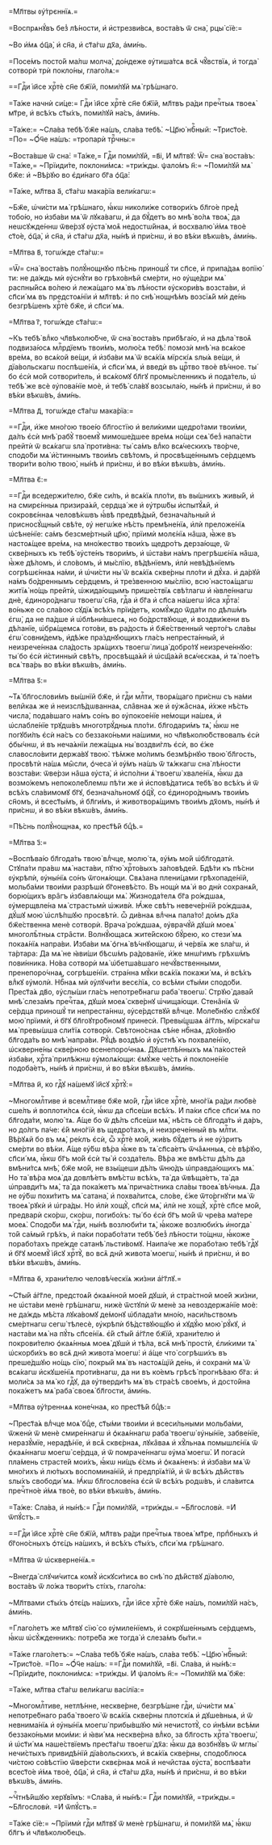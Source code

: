 =Мл҃твы ᲂу҆́трєннїѧ.=

=Воспрѧнꙋ́въ без̾ лѣ́ности, и҆ и҆стрезви́всѧ, воста́въ ѿ сна̀, рцы̀ сїѐ:=

~Во и҆́мѧ ѻ҆ц҃а̀, и҆ сн҃а, и҆ ст҃а́гѡ дх҃а, а҆ми́нь.

=Посе́мъ посто́й ма́лѡ молча̀, до́ндеже ᲂу҆тиша́тсѧ всѧ̑ чꙋ̑вствїѧ, и҆ тогда̀
сотворѝ трѝ покло́ны, глаго́лѧ:=

==Гдⷭ҇и і҆и҃се хрⷭ҇тѐ сн҃е бж҃їй, поми́лꙋй мѧ̀ грѣ́шнаго.

=Та́же начнѝ си́це:= Гдⷭ҇и і҆и҃се хрⷭ҇тѐ сн҃е бж҃їй, мл҃твъ ра́ди пречⷭ҇тыѧ
твоеѧ̀ мт҃ре, и҆ всѣ́хъ ст҃ы́хъ, поми́лꙋй на́съ, а҆ми́нь.

=Та́же:= ~Сла́ва тебѣ̀ бж҃е на́шъ, сла́ва тебѣ̀. ~Цр҃ю̀ нбⷭ҇ный: ~Трист҃о́е.
=По= ~Ѻ҆́ч҃е на́шъ: =тропарѝ трⷪ҇чны:=

~Воста́вше ѿ сна̀: =Та́же,= Гдⷭ҇и поми́лꙋй, =в҃і, И҆ мл҃твꙋ: Ѿ= сна̀ воста́въ:
=Та́же,= ~Прїиди́те, поклони́мсѧ: =три́жды. ѱало́мъ н҃:= ~Поми́лꙋй мѧ̀ бж҃е: и҆
~Вѣ́рꙋю во є҆ди́наго бг҃а ѻ҆ц҃а̀:

=Та́же, мл҃тва а҃, ст҃а́гѡ мака́рїа вели́кагѡ:=

~Бж҃е, ѡ҆чи́сти мѧ̀ грѣ́шнаго, ꙗ҆́кѡ николи́же сотвори́хъ бл҃го́е пред̾ тобо́ю,
но и҆зба́ви мѧ̀ ѿ лꙋка́вагѡ, и҆ да бꙋ́детъ во мнѣ̀ во́лѧ твоѧ̀, да неѡсꙋжде́ннѡ
ѿве́рзꙋ ᲂу҆ста̀ моѧ̑ недостѡ́йнаѧ, и҆ восхвалю̀ и҆́мѧ твоѐ ст҃о́е, ѻ҆ц҃а̀, и҆
сн҃а, и҆ ст҃а́гѡ дх҃а, ны́нѣ и҆ при́снѡ, и҆ во вѣ́ки вѣкѡ́въ, а҆ми́нь.

=Мл҃тва в҃, тогѡ́жде ст҃а́гѡ:=

=Ѿ= сна̀ воста́въ полꙋ́нощнꙋю пѣ́снь приношꙋ́ ти сп҃се, и҆ припа́даѧ вопїю́ ти:
не да́ждь мѝ ᲂу҆снꙋ́ти во грѣхо́внѣй сме́рти, но ᲂу҆ще́дри мѧ̀ распны́йсѧ во́лею
и҆ лежа́щаго мѧ̀ въ лѣ́ности ᲂу҆скори́въ возста́ви, и҆ сп҃си́ мѧ въ предстоѧ́нїи
и҆ мл҃твѣ: и҆ по снѣ̀ нощнѣ́мъ возсїѧ́й мѝ де́нь безгрѣ́шенъ хрⷭ҇тѐ бж҃е, и҆
сп҃си́ мѧ.

=Мл҃тва г҃, тогѡ́жде ст҃а́гѡ:=

~Къ тебѣ̀ влⷣко чл҃вѣколю́бче, ѿ сна̀ воста́въ прибѣга́ю, и҆ на дѣла̀ твоѧ̑
подвиза́юсѧ млⷭ҇рдїемъ твои́мъ, молю́сѧ тебѣ̀: помозѝ мнѣ̀ на всѧ́кое вре́мѧ, во
всѧ́кой ве́щи, и҆ и҆зба́ви мѧ̀ ѿ всѧ́кїѧ мїрскі́ѧ ѕлы́ѧ ве́щи, и҆ дїа́вольскагѡ
поспѣше́нїѧ, и҆ сп҃си́ мѧ, и҆ введѝ въ црⷭ҇тво твоѐ вѣ́чное. ты́ бо є҆сѝ мо́й
сотвори́тель, и҆ всѧ́комꙋ бл҃гꙋ промы́сленникъ и҆ пода́тель, ѡ҆ тебѣ́ же всѐ
ᲂу҆пова́нїе моѐ, и҆ тебѣ̀ сла́вꙋ возсыла́ю, ны́нѣ и҆ при́снѡ, и҆ во вѣ́ки
вѣкѡ́въ, а҆ми́нь.

=Мл҃тва д҃, тогѡ́жде ст҃а́гѡ мака́рїа:=

==Гдⷭ҇и, и҆́же мно́гою твое́ю бл҃гостїю и҆ вели́кими щедро́тами твои́ми, да́лъ
є҆сѝ мнѣ̀ рабꙋ̀ твоемꙋ̀ мимоше́дшее вре́мѧ но́щи сеѧ̀ без̾ напа́сти прейтѝ ѿ
всѧ́кагѡ ѕла̀ проти́вна: ты̀ са́мъ влⷣко всѧ́ческихъ тво́рче, сподо́би мѧ̀
и҆́стиннымъ твои́мъ свѣ́томъ, и҆ просвѣще́ннымъ се́рдцемъ твори́ти во́лю твою̀,
ны́нѣ и҆ при́снѡ, и҆ во вѣ́ки вѣкѡ́въ, а҆ми́нь.

=Мл҃тва є҃:=

==Гдⷭ҇и вседержи́телю, бж҃е си́лъ, и҆ всѧ́кїѧ пло́ти, въ вы́шнихъ живы́й, и҆ на
смирє́нныѧ призира́ѧй, сердца́ же и҆ ᲂу҆трѡ́бы и҆спытꙋ́ѧй, и҆ сокровє́ннаѧ
человѣ́кѡвъ ꙗ҆́вѣ предвѣ́дый, безнача́льный и҆ присносꙋ́щный свѣ́те, ᲂу҆ негѡ́же
нѣ́сть премѣне́нїѧ, и҆лѝ преложе́нїѧ ѡ҆сѣне́нїе: са́мъ безсме́ртный цр҃ю̀,
прїимѝ молє́нїѧ на̑ша, ꙗ҆̀же въ настоѧ́щее вре́мѧ, на мно́жество твои́хъ
щедро́тъ дерза́юще, ѿ скве́рныхъ къ тебѣ̀ ᲂу҆сте́нъ твори́мъ, и҆ ѡ҆ста́ви на́мъ
прегрѣшє́нїѧ на̑ша, ꙗ҆̀же дѣ́ломъ, и҆ сло́вомъ, и҆ мы́слїю, вѣ́дѣнїемъ, и҆лѝ
невѣ́дѣнїемъ согрѣшє́ннаѧ на́ми, и҆ ѡ҆чи́сти ны̀ ѿ всѧ́кїѧ скве́рны пло́ти и҆
дꙋ́ха. и҆ да́рꙋй на́мъ бо́дреннымъ се́рдцемъ, и҆ тре́звенною мы́слїю, всю̀
настоѧ́щагѡ житїѧ̀ но́щь прейтѝ, ѡ҆жида́ющымъ прише́ствїѧ свѣ́тлагѡ и҆
ꙗ҆вле́ннагѡ днѐ, є҆диноро́днагѡ твоегѡ̀ сн҃а, гдⷭ҇а и҆ бг҃а и҆ сп҃са на́шегѡ
і҆и҃са хрⷭ҇та̀: во́ньже со сла́вою сꙋдїѧ̀ всѣ́хъ прїи́детъ, комꙋ́ждо ѿда́ти по
дѣлѡ́мъ є҆гѡ̀, да не па́дше и҆ ѡ҆блѣни́вшесѧ, но бо́дрствꙋюще, и҆ воздви́жени въ
дѣ́ланїе, ѡ҆брѧ́щемсѧ гото́ви, въ ра́дость и҆ бж҃е́ственный черто́гъ сла́вы
є҆гѡ̀ совни́демъ, и҆дѣ́же пра́зднꙋющихъ гла́съ непреста́нный, и҆ неизрече́ннаѧ
сла́дость зрѧ́щихъ твоегѡ̀ лица̀ добро́тꙋ неизрече́ннꙋю: ты́ бо є҆сѝ и҆́стинный
свѣ́тъ, просвѣща́ѧй и҆ ѡ҆сщ҃а́ѧй всѧ́чєскаѧ, и҆ тѧ̀ пое́тъ всѧ̀ тва́рь во вѣ́ки
вѣкѡ́въ, а҆ми́нь.

=Мл҃тва ѕ҃:=

~Тѧ̀ бл҃гослови́мъ вы́шнїй бж҃е, и҆ гдⷭ҇и млⷭ҇ти, творѧ́щаго при́снѡ съ на́ми
вели̑каѧ же и҆ неизслѣ́дѡваннаѧ, сла̑внаѧ же и҆ ᲂу҆жа̑снаѧ, и҆́хже нѣ́сть
числа̀, пода́вшаго на́мъ со́нъ во ᲂу҆покое́нїе не́мощи на́шеѧ, и҆ ѡ҆слабле́нїе
трꙋдѡ́въ многотрꙋ́дныѧ пло́ти. бл҃годари́мъ тѧ̀, ꙗ҆́кѡ не погꙋби́лъ є҆сѝ на́съ
со беззако́ньми на́шими, но чл҃вѣколю́бствовалъ є҆сѝ ѻ҆бы́чнѡ, и҆ въ неча́ѧнїи
лежа́щыѧ ны̀ воздви́глъ є҆сѝ, во є҆́же славосло́вити держа́вꙋ твою̀. тѣ́мже
мо́лимъ безмѣ́рнꙋю твою̀ бл҃гость, просвѣтѝ на́шѧ мы̑сли, ѻ҆чеса̀ и҆ ᲂу҆́мъ
на́шъ ѿ тѧ́жкагѡ сна̀ лѣ́ности возста́ви: ѿве́рзи на̑ша ᲂу҆ста̀, и҆ и҆спо́лни
ѧ҆̀ твоегѡ̀ хвале́нїѧ, ꙗ҆́кѡ да возмо́жемъ непоколе́блемѡ пѣ́ти же и҆
и҆сповѣ́датисѧ тебѣ̀ во всѣ́хъ и҆ ѿ всѣ́хъ сла́вимомꙋ бг҃ꙋ, безнача́льномꙋ
ѻ҆ц҃ꙋ̀, со є҆диноро́днымъ твои́мъ сн҃омъ, и҆ всест҃ы́мъ, и҆ бл҃ги́мъ, и҆
животворѧ́щимъ твои́мъ дх҃омъ, ны́нѣ и҆ при́снѡ, и҆ во вѣ́ки вѣкѡ́въ, а҆ми́нь.

=Пѣ́снь полꙋ́нощнаѧ, ко прест҃ѣ́й бцⷣѣ.=

=Мл҃тва з҃:=

~Воспѣва́ю бл҃года́ть твою̀ влⷣчце, молю́ тѧ, ᲂу҆́мъ мо́й ѡ҆бл҃годатѝ. Стꙋпа́ти
пра́вѡ мѧ̀ наста́ви, пꙋтю̀ хрⷭ҇то́выхъ за́повѣдей. Бдѣ́ти къ пѣ́сни ᲂу҆крѣпѝ,
ᲂу҆ны́нїѧ со́нъ ѿгонѧ́ющи. Свѧ́зана плени́цами грѣхопаде́нїй, мольба́ми твои́ми
разрѣшѝ бг҃оневѣ́сто. Въ нощѝ мѧ̀ и҆ во днѝ сохранѧ́й, борю́щихъ вра̑гъ
и҆збавлѧ́ющи мѧ̀. Жизнода́телѧ бг҃а ро́ждшаѧ, ᲂу҆мерщвле́на мѧ̀ страстьмѝ
ѡ҆живѝ. Ꙗ҆́же свѣ́тъ невече́рнїй ро́ждшаѧ, дꙋ́шꙋ мою̀ ѡ҆слѣ́пшꙋю просвѣтѝ. ѽ
ди́внаѧ влⷣчнѧ пала́то! до́мъ дх҃а бж҃е́ственна менѐ сотворѝ. Врача̀ ро́ждшаѧ,
ᲂу҆врачꙋ́й дꙋшѝ моеѧ̀ многолѣ̑тныѧ стра̑сти. Волнꙋ́ющасѧ жите́йскою бꙋ́рею, ко
стези́ мѧ покаѧ́нїѧ напра́ви. И҆зба́ви мѧ̀ ѻ҆гнѧ̀ вѣ́чнꙋющагѡ, и҆ че́рвїѧ же
ѕла́гѡ, и҆ та́ртара: Да мѧ̀ не ꙗ҆ви́ши бѣсѡ́мъ ра́дованїе, и҆́же мнѡ́гимъ
грѣхѡ́мъ пови́нника. Но́ва сотворѝ мѧ̀ ѡ҆бетша́вшаго нечꙋ́вственными,
пренепоро́чнаѧ, согрѣше́нїи. стра́нна мꙋ́ки всѧ́кїѧ покажи́ мѧ, и҆ всѣ́хъ влⷣкꙋ
ᲂу҆молѝ. Нбⷭ҇наѧ мѝ ᲂу҆лꙋчи́ти весє́лїѧ, со всѣ́ми ст҃ы́ми сподо́би. Прест҃а́ѧ
дв҃о, ᲂу҆слы́ши гла́съ непотре́бнагѡ раба̀ твоегѡ̀. Стрꙋю̀ дава́й мнѣ̀ слеза́мъ
пречⷭ҇таѧ, дꙋшѝ моеѧ̀ скве́рнꙋ ѡ҆чища́ющи. Стена̑нїѧ ѿ се́рдца приношꙋ́ ти
непреста́ннѡ, ᲂу҆се́рдствꙋй влⷣчце. Моле́бнꙋю слꙋ́жбꙋ мою̀ прїимѝ, и҆ бг҃ꙋ
бл҃гоꙋтро́бномꙋ принесѝ. Превы́шшаѧ а҆́гг҃лъ, мїрска́гѡ мѧ̀ превы́шша сли́тїѧ
сотворѝ. Свѣтоно́снаѧ сѣ́не нбⷭ҇наѧ, дх҃о́внꙋю бл҃года́ть во мнѣ̀ напра́ви.
Рꙋ́цѣ воздѣ́ю и҆ ᲂу҆стнѣ̀ къ похвале́нїю, ѡ҆скверне́ны скве́рною всенепоро́чнаѧ.
Дꙋшетлѣ́нныхъ мѧ̀ па́костей и҆зба́ви, хрⷭ҇та̀ прилѣ́жнѡ ᲂу҆молѧ́ющи: є҆мꙋ́же
че́сть и҆ поклоне́нїе подоба́етъ, ны́нѣ и҆ при́снѡ, и҆ во вѣ́ки вѣкѡ́въ,
а҆ми́нь.

=Мл҃тва и҃, ко гдⷭ҇ꙋ на́шемꙋ і҆и҃сꙋ хрⷭ҇тꙋ̀:=

~Многомлⷭ҇тиве и҆ всемлⷭ҇тиве бж҃е мо́й, гдⷭ҇и і҆и҃се хрⷭ҇тѐ, мно́гїѧ ра́ди
любвѐ сше́лъ и҆ воплоти́лсѧ є҆сѝ, ꙗ҆́кѡ да сп҃се́ши всѣ́хъ. И҆ па́ки сп҃се
сп҃си́ мѧ по бл҃года́ти, молю́ тѧ. А҆́ще бо ѿ дѣ́лъ сп҃се́ши мѧ̀, нѣ́сть сѐ
бл҃года́ть и҆ да́ръ, но до́лгъ па́че: є҆́й мно́гїй въ щедро́тахъ, и҆
неизрече́нный въ млⷭ҇ти. Вѣ́рꙋѧй бо въ мѧ̀, ре́клъ є҆сѝ, ѽ хрⷭ҇тѐ мо́й, жи́въ
бꙋ́детъ и҆ не ᲂу҆́зритъ сме́рти во вѣ́ки. А҆́ще ᲂу҆́бѡ вѣ́ра ꙗ҆́же въ тѧ̀
сп҃са́етъ ѿча̑ѧнныѧ, сѐ вѣ́рꙋю, сп҃си́ мѧ, ꙗ҆́кѡ бг҃ъ мо́й є҆сѝ ты̀ и҆
созда́тель. Вѣ́ра же вмѣ́стѡ дѣ́лъ да вмѣни́тсѧ мнѣ̀, бж҃е мо́й, не взы́щеши
дѣ́лъ ѿню́дъ ѡ҆правда́ющихъ мѧ̀. Но та̀ вѣ́ра моѧ̀ да довлѣ́етъ вмѣ́стѡ всѣ́хъ,
та̀ да ѿвѣща́етъ, та̀ да ѡ҆правди́тъ мѧ̀, та̀ да пока́жетъ мѧ̀ прича́стника
сла́вы твоеѧ̀ вѣ́чныѧ. Да не ᲂу҆́бѡ похи́титъ мѧ̀ сатана̀, и҆ похва́литсѧ,
сло́ве, є҆́же ѿто́ргнꙋти мѧ̀ ѿ твоеѧ̀ рꙋкѝ и҆ ѡ҆гра́ды. Но и҆лѝ хощꙋ̀, сп҃сѝ
мѧ̀, и҆лѝ не хощꙋ̀, хрⷭ҇тѐ сп҃се мо́й, предварѝ ско́рѡ, ско́рѡ, погибо́хъ: ты́
бо є҆сѝ бг҃ъ мо́й ѿ чре́ва ма́тере моеѧ̀. Сподо́би мѧ̀ гдⷭ҇и, ны́нѣ возлюби́ти
тѧ̀, ꙗ҆́коже возлюби́хъ и҆ногда̀ то́й са́мый грѣ́хъ, и҆ па́ки порабо́тати тебѣ̀
без̾ лѣ́ности то́щнѡ, ꙗ҆́коже порабо́тахъ пре́жде сатанѣ̀ льсти́вомꙋ. Наипа́че
же порабо́таю тебѣ̀ гдⷭ҇ꙋ и҆ бг҃ꙋ моемꙋ̀ і҆и҃сꙋ хрⷭ҇тꙋ̀, во всѧ̑ дни̑ живота̀
моегѡ̀, ны́нѣ и҆ при́снѡ, и҆ во вѣ́ки вѣкѡ́въ, а҆ми́нь.

=Мл҃тва ѳ҃, храни́телю человѣ́ческїѧ жи́зни а҆́гг҃лꙋ.=

~Ст҃ы́й а҆́гг҃ле, предстоѧ́й ѻ҆каѧ́нной мое́й дꙋшѝ, и҆ стра́стной мое́й жи́зни,
не ѡ҆ста́ви менѐ грѣ́шнагѡ, нижѐ ѿстꙋпѝ ѿ менѐ за невоздержа́нїе моѐ: не да́ждь
мѣ́ста лꙋка́вомꙋ де́монꙋ ѡ҆блада́ти мно́ю, наси́льствомъ сме́ртнагѡ сегѡ̀
тѣлесѐ, ᲂу҆крѣпѝ бѣ́дствꙋющꙋю и҆ хꙋдꙋ́ю мою̀ рꙋ́кꙋ, и҆ наста́ви мѧ̀ на пꙋ́ть
сп҃се́нїѧ. є҆́й ст҃ы́й а҆́гг҃ле бж҃їй, храни́телю и҆ покрови́телю ѻ҆каѧ́нныѧ
моеѧ̀ дꙋшѝ и҆ тѣ́ла, всѧ̑ мнѣ̀ простѝ, є҆ли́кими тѧ̀ ѡ҆скорби́хъ во всѧ̑ дни̑
живота̀ моегѡ̀: и҆ а҆́ще что̀ согрѣши́хъ въ преше́дшꙋю но́щь сїю̀, покры́й мѧ̀
въ настоѧ́щїй де́нь, и҆ сохранѝ мѧ̀ ѿ всѧ́кагѡ и҆скꙋше́нїѧ проти́внагѡ, да ни въ
ко́емъ грѣсѣ̀ прогнѣ́ваю бг҃а: и҆ моли́сѧ за мѧ̀ ко гдⷭ҇ꙋ, да ᲂу҆тверди́тъ мѧ̀
въ стра́сѣ свое́мъ, и҆ досто́йна пока́жетъ мѧ̀ раба̀ своеѧ̀ бл҃гости, а҆ми́нь.

=Мл҃тва ᲂу҆́треннѧѧ коне́чнаѧ, ко прест҃ѣ́й бцⷣѣ:=

~Прест҃а́ѧ влⷣчце моѧ̀ бцⷣе, ст҃ы́ми твои́ми и҆ всеси́льными мольба́ми, ѿженѝ ѿ
менѐ смире́ннагѡ и҆ ѻ҆каѧ́ннагѡ раба̀ твоегѡ̀ ᲂу҆ны́нїе, забве́нїе, неразꙋ́мїе,
нерадѣ́нїе, и҆ всѧ̑ сквє́рнаѧ, лꙋка̑ваѧ и҆ хꙋ̑льнаѧ помышлє́нїѧ ѿ ѻ҆каѧ́ннагѡ
моегѡ̀ се́рдца, и҆ ѿ помраче́ннагѡ ᲂу҆ма̀ моегѡ̀. И҆ погасѝ пла́мень страсте́й
мои́хъ, ꙗ҆́кѡ ни́щъ є҆́смь и҆ ѻ҆каѧ́ненъ: и҆ и҆зба́ви мѧ̀ ѿ мно́гихъ и҆ лю́тыхъ
воспомина́нїй, и҆ предпрїѧ́тїй, и҆ ѿ всѣ́хъ дѣ́йствъ ѕлы́хъ свободи́ мѧ. Ꙗ҆́кѡ
бл҃гослове́на є҆сѝ ѿ всѣ́хъ родѡ́въ, и҆ сла́витсѧ пречⷭ҇тно́е и҆́мѧ твоѐ, во
вѣ́ки вѣкѡ́въ, а҆ми́нь.

=Та́же: Сла́ва, и҆ ны́нѣ:= Гдⷭ҇и поми́лꙋй, =три́жды.= ~Бл҃гословѝ. =И҆
ѿпꙋ́стъ.=

==Гдⷭ҇и і҆и҃се хрⷭ҇тѐ сн҃е бж҃їй, мл҃твъ ра́ди пречⷭ҇тыѧ твоеѧ̀ мт҃ре,
прпⷣбныхъ и҆ бг҃оно́сныхъ ѻ҆тє́цъ на́шихъ, и҆ всѣ́хъ ст҃ы́хъ, сп҃си́ мѧ
грѣ́шнаго.

=Мл҃тва ѿ ѡ҆скверне́нїѧ.=

~Внегда̀ слꙋчи́читсѧ комꙋ̀ и҆скꙋси́тисѧ во снѣ̀ по дѣ́йствꙋ дїа́волю, воста́въ
ѿ ло́жа твори́тъ сті́хъ, глаго́лѧ:

~Мл҃твами ст҃ы́хъ ѻ҆тє́цъ на́шихъ, гдⷭ҇и і҆и҃се хрⷭ҇тѐ бж҃е на́шъ, поми́лꙋй
на́съ, а҆ми́нь.

=Глаго́летъ же мл҃твꙋ сїю̀ со ᲂу҆миле́нїемъ, и҆ сокрꙋше́ннымъ се́рдцемъ, ꙗ҆́кѡ
ѡ҆сꙋ́жденникъ: потре́ба же тогда̀ и҆ слеза́мъ бы́ти.=

=Та́же глаго́летъ:= ~Сла́ва тебѣ̀ бж҃е на́шъ, сла́ва тебѣ̀. ~Цр҃ю̀ нбⷭ҇ный:
~Трист҃о́е. =По= ~Ѻ҆́ч҃е на́шъ: ==Гдⷭ҇и поми́лꙋй, =в҃і. Сла́ва, и҆ ны́нѣ:=
~Прїиди́те, поклони́мсѧ: =три́жды. И҆ ѱало́мъ н҃:= ~Поми́лꙋй мѧ̀ бж҃е:

=Та́же, мл҃тва ст҃а́гѡ вели́кагѡ васі́лїа:=

~Многомлⷭ҇тиве, нетлѣ́нне, нескве́рне, безгрѣ́шне гдⷭ҇и, ѡ҆чи́сти мѧ̀
непотре́бнаго раба̀ твоего̀ ѿ всѧ́кїѧ скве́рны плотскі́ѧ и҆ дꙋше́вныѧ, и҆ ѿ
невнима́нїѧ и҆ ᲂу҆ны́нїѧ моегѡ̀ прибы́вшꙋю мѝ нечистотꙋ̀, со и҆нѣ́ми всѣ́ми
беззако́ньми мои́ми: и҆ ꙗ҆ви́ мѧ нескве́рна влⷣко, за бл҃гость хрⷭ҇та̀ твоегѡ̀,
и҆ ѡ҆ст҃и́ мѧ наше́ствїемъ прест҃а́гѡ твоегѡ̀ дх҃а: ꙗ҆́кѡ да возбнꙋ́въ ѿ мглы̀
нечи́стыхъ привидѣ́нїй дїа́вольскихъ, и҆ всѧ́кїѧ скве́рны, сподо́блюсѧ чи́стою
со́вѣстїю ѿве́рсти сквє́рнаѧ моѧ̑ и҆ нечи̑стаѧ ᲂу҆ста̀, воспѣва́ти всест҃о́е
и҆́мѧ твоѐ, ѻ҆ц҃а̀, и҆ сн҃а, и҆ ст҃а́гѡ дх҃а, ны́нѣ и҆ при́снѡ, и҆ во вѣ́ки
вѣкѡ́въ, а҆ми́нь.

~Чⷭ҇тнѣ́йшꙋю херꙋві̑мъ: =Сла́ва, и҆ ны́нѣ:= Гдⷭ҇и поми́лꙋй, =три́жды.=
~Бл҃гословѝ. =И҆ ѿпꙋ́стъ.=

=Та́же сїѐ:= ~Прїимѝ гдⷭ҇и мл҃твꙋ ѿ менѐ грѣ́шнагѡ, и҆ поми́лꙋй мѧ̀, ꙗ҆́кѡ
бл҃гъ и҆ чл҃вѣколю́бецъ.

